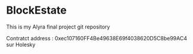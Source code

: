 # BlockEstate
This is my Alyra final project git repository

Contratct address : 0xec107160FF4Be49638E69f4038620D5C8be99AC4 sur Holesky
